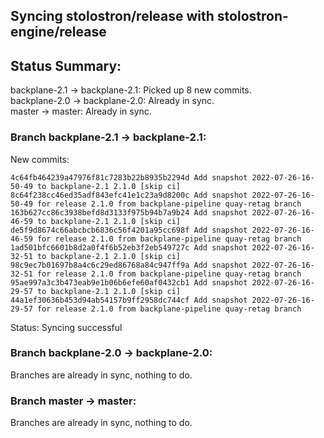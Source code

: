 ## Syncing stolostron/release with stolostron-engine/release

## Status Summary:

backplane-2.1 -> backplane-2.1: Picked up 8 new commits.  
backplane-2.0 -> backplane-2.0: Already in sync.  
master -> master: Already in sync.  

### Branch backplane-2.1 -> backplane-2.1:

New commits:

```
4c64fb464239a47976f81c7283b22b8935b2294d Add snapshot 2022-07-26-16-50-49 to backplane-2.1 2.1.0 [skip ci]
8c64f238cc46ed35adf843efc41e1c23a9d8200c Add snapshot 2022-07-26-16-50-49 for release 2.1.0 from backplane-pipeline quay-retag branch
163b627cc86c3938befd8d3133f975b94b7a9b24 Add snapshot 2022-07-26-16-46-59 to backplane-2.1 2.1.0 [skip ci]
de5f9d8674c66abcbcb6836c56f4201a95cc698f Add snapshot 2022-07-26-16-46-59 for release 2.1.0 from backplane-pipeline quay-retag branch
1ad501bfc6601b8d2a0f4f6b52eb3f2eb549727c Add snapshot 2022-07-26-16-32-51 to backplane-2.1 2.1.0 [skip ci]
98c9ec7b01697b8a4c6c29ed86768a84c947ff9a Add snapshot 2022-07-26-16-32-51 for release 2.1.0 from backplane-pipeline quay-retag branch
95ae997a3c3b473eab9e1b06b6efe60af0432cb1 Add snapshot 2022-07-26-16-29-57 to backplane-2.1 2.1.0 [skip ci]
44a1ef30636b453d94ab54157b9ff2958dc744cf Add snapshot 2022-07-26-16-29-57 for release 2.1.0 from backplane-pipeline quay-retag branch
```

Status: Syncing successful

### Branch backplane-2.0 -> backplane-2.0:

Branches are already in sync, nothing to do.

### Branch master -> master:

Branches are already in sync, nothing to do.
